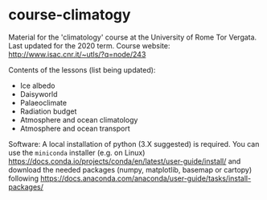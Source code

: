# course-climatogy

Material for the 'climatology' course at the University of Rome Tor Vergata.
Last updated for the 2020 term.
Course website: http://www.isac.cnr.it/~utls/?q=node/243

Contents of the lessons (list being updated): 
- Ice albedo
- Daisyworld
- Palaeoclimate
- Radiation budget
- Atmosphere and ocean climatology
- Atmosphere and ocean transport

Software: 
A local installation of python (3.X suggested) is required. 
You can use the `miniconda` installer (e.g. on Linux)
https://docs.conda.io/projects/conda/en/latest/user-guide/install/
and download the needed packages (numpy, matplotlib, basemap or 
cartopy) following
https://docs.anaconda.com/anaconda/user-guide/tasks/install-packages/


